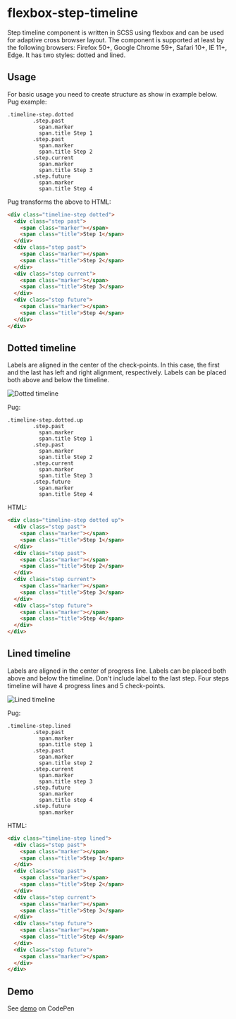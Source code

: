 # flexbox-step-timeline
Step timeline component is written in SCSS using flexbox and can be used for adaptive cross browser layout. The component is supported at least by the following browsers: Firefox 50+, Google Chrome 59+, Safari 10+, IE 11+, Edge. It has two styles: dotted and lined.

## Usage

 For basic usage you need to create structure as show in example below.
 Pug example:
```pug
.timeline-step.dotted
        .step.past
          span.marker
          span.title Step 1
        .step.past
          span.marker
          span.title Step 2
        .step.current
          span.marker
          span.title Step 3
        .step.future
          span.marker
          span.title Step 4
```

Pug transforms the above to HTML:


```html
<div class="timeline-step dotted">
  <div class="step past">
    <span class="marker"></span>
    <span class="title">Step 1</span>
  </div>
  <div class="step past">
    <span class="marker"></span>
    <span class="title">Step 2</span>
  </div>
  <div class="step current">
    <span class="marker"></span>
    <span class="title">Step 3</span>
  </div>
  <div class="step future">
    <span class="marker"></span>
    <span class="title">Step 4</span>
  </div>
</div>
```

## Dotted timeline

Labels are aligned in the center of the check-points. In this case, the first and the last has left and right alignment, respectively. Labels can be placed both above and below the timeline.

![Dotted timeline](https://i.imgur.com/M5iRtmo.jpg)

Pug:

```pug
.timeline-step.dotted.up
        .step.past
          span.marker
          span.title Step 1
        .step.past
          span.marker
          span.title Step 2
        .step.current
          span.marker
          span.title Step 3
        .step.future
          span.marker
          span.title Step 4
```

HTML:

```html
<div class="timeline-step dotted up">
  <div class="step past">
    <span class="marker"></span>
    <span class="title">Step 1</span>
  </div>
  <div class="step past">
    <span class="marker"></span>
    <span class="title">Step 2</span>
  </div>
  <div class="step current">
    <span class="marker"></span>
    <span class="title">Step 3</span>
  </div>
  <div class="step future">
    <span class="marker"></span>
    <span class="title">Step 4</span>
  </div>
</div>
```

## Lined timeline

Labels are aligned in the center of progress line. Labels can be placed both above and below the timeline.
Don't include label to the last step. Four steps timeline will have 4 progress lines and 5 check-points.

![Lined timeline](https://i.imgur.com/nGD2yYd.jpg)

Pug:

```pug
.timeline-step.lined
        .step.past
          span.marker
          span.title step 1
        .step.past
          span.marker
          span.title step 2
        .step.current
          span.marker
          span.title step 3
        .step.future
          span.marker
          span.title step 4
        .step.future
          span.marker
```

HTML:

```html
<div class="timeline-step lined">
  <div class="step past">
    <span class="marker"></span>
    <span class="title">Step 1</span>
  </div>
  <div class="step past">
    <span class="marker"></span>
    <span class="title">Step 2</span>
  </div>
  <div class="step current">
    <span class="marker"></span>
    <span class="title">Step 3</span>
  </div>
  <div class="step future">
    <span class="marker"></span>
    <span class="title">Step 4</span>
  </div>
  <div class="step future">
    <span class="marker"></span>
  </div>
</div>
```

## Demo

See [demo](https://codepen.io/julijuly4/pen/KxJaZL) on CodePen 
